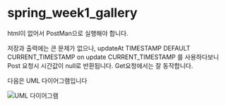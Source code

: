 # spring_week1_gallery
html이 없어서 PostMan으로 실행해야 합니다.

저장과 출력에는 큰 문제가 없으나, 
updateAt TIMESTAMP DEFAULT CURRENT_TIMESTAMP on update CURRENT_TIMESTAMP
를 사용하다보니 Post 요청시 시간값이 null로 반환됩니다.
Get요청에서는 잘 동작합니다.

다음은 UML 다이어그램입니다

![UML 다이어그램](https://github.com/rkdgusdnr99/spring_week1_gallery/assets/112935900/99912d65-3726-4cdd-b1b1-e19eb580f94f)
